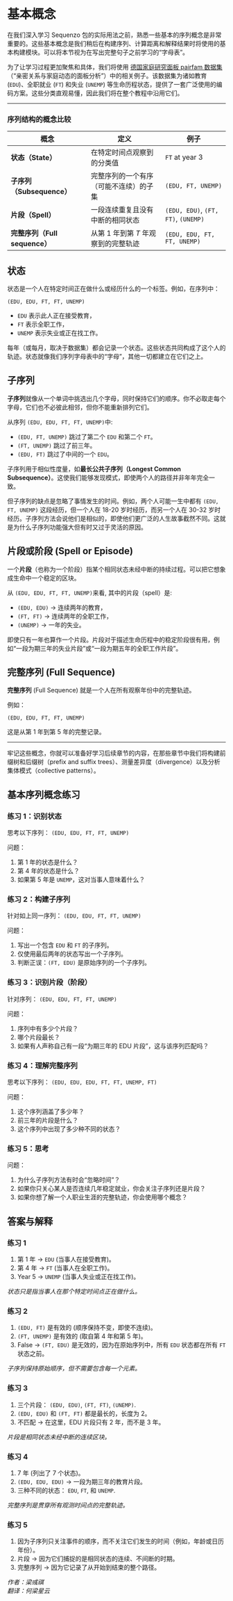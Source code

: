 <!--
 * @Author: Yuqi Liang dawson1900@live.com
 * @Date: 2025-02-21 03:10:43
 * @LastEditors: Yuqi Liang dawson1900@live.com
 * @LastEditTime: 2025-09-11 11:48:16
 * @FilePath: /SequenzoWebsite/docs/en/tutorials/basic-concepts.md
 * @Description: 这是默认设置,请设置`customMade`, 打开koroFileHeader查看配置 进行设置: https://github.com/OBKoro1/koro1FileHeader/wiki/%E9%85%8D%E7%BD%AE
-->
# 基本概念

在我们深入学习 Sequenzo 包的实际用法之前，熟悉一些基本的序列概念是非常重要的。这些基本概念是我们稍后在构建序列、计算距离和解释结果时将使用的基本构建模块。可以将本节视为在写出完整句子之前学习的“字母表”。

为了让学习过程更加聚焦和具体，我们将使用 [德国家庭研究面板 pairfam 数据集](https://www.gesis.org/en/services/finding-and-accessing-data/selected-german-research-projects/pairfam)（“亲密关系与家庭动态的面板分析”）中的相关例子。该数据集为诸如教育 (`EDU`)、全职就业 (`FT`) 和失业 (`UNEMP`) 等生命历程状态，提供了一套广泛使用的编码方案。这些分类直观易懂，因此我们将在整个教程中沿用它们。

---

### 序列结构的概念比较

| 概念              | 定义                                                                       | 例子                                  |
|-----------------|--------------------------------------------------------------------------|-------------------------------------|
| **状态（State）**   | 在特定时间点观察到的分类值                                                            | `FT` at year 3                      |
| **子序列（Subsequence）** | 完整序列的一个有序（可能不连续）的子集                                                      | `(EDU, FT, UNEMP)`                  |
| **片段（Spell）**   | 一段连续重复且没有中断的相同状态	                                                        | `(EDU, EDU)`, `(FT, FT)`, `(UNEMP)` |
| **完整序列（Full sequence）** | 从第 1 年到第 *T* 年观察到的完整轨迹 | `(EDU, EDU, FT, FT, UNEMP)`         |

## 状态

状态是一个人在特定时间正在做什么或经历什么的一个标签。例如，在序列中：

`(EDU, EDU, FT, FT, UNEMP)`

- `EDU`  表示此人正在接受教育，
- `FT` 表示全职工作，
- `UNEMP` 表示失业或正在找工作。

每年（或每月，取决于数据集）都会记录一个状态。这些状态共同构成了这个人的轨迹。状态就像我们序列字母表中的“字母”，其他一切都建立在它们之上。

## 子序列

**子序列**就像从一个单词中挑选出几个字母，同时保持它们的顺序。你不必取走每个字母，它们也不必彼此相邻，但你不能重新排列它们。

从序列 `(EDU, EDU, FT, FT, UNEMP)`中:

- `(EDU, FT, UNEMP)` 跳过了第二个 `EDU` 和第二个 `FT`。
- `(FT, UNEMP)` 跳过了前三年。
- `(EDU, FT)` 跳过了中间的一个 `EDU`。

子序列用于相似性度量，如**最长公共子序列（Longest Common Subsequence）**。这使我们能够发现模式，即使两个人的路径并非年年完全一致。

但子序列的缺点是忽略了事情发生的时间。例如，两个人可能一生中都有 `(EDU, FT, UNEMP)` 这段经历，但一个人在 18-20 岁时经历，而另一个人在 30-32 岁时经历。子序列方法会说他们是相似的，即使他们更广泛的人生故事截然不同。这就是为什么子序列功能强大但有时又过于灵活的原因。

## 片段或阶段 (Spell or Episode)

一个**片段**（也称为一个阶段）指某个相同状态未经中断的持续过程。可以把它想象成生命中一个稳定的区块。

从 `(EDU, EDU, FT, FT, UNEMP)`来看, 其中的片段（spell）是:

- `(EDU, EDU)` → 连续两年的教育，
- `(FT, FT)` → 连续两年的全职工作，
- `(UNEMP)` → 一年的失业。

即使只有一年也算作一个片段。片段对于描述生命历程中的稳定阶段很有用，例如“一段为期三年的失业片段”或“一段为期五年的全职工作片段”。

## 完整序列 (Full Sequence)
**完整序列** (Full Sequence) 就是一个人在所有观察年份中的完整轨迹。

例如：

`(EDU, EDU, FT, FT, UNEMP)`

这是从第 1 年到第 5 年的完整记录。

---

牢记这些概念，你就可以准备好学习后续章节的内容，在那些章节中我们将构建前缀树和后缀树（prefix and suffix trees）、测量差异度（divergence）以及分析集体模式（collective patterns）。

## 基本序列概念练习

### 练习 1：识别状态
思考以下序列：
`(EDU, EDU, FT, FT, UNEMP)`

问题：

1. 第 1 年的状态是什么？
2. 第 4 年的状态是什么？
3. 如果第 5 年是 `UNEMP`，这对当事人意味着什么？

### 练习 2：构建子序列

针对如上同一序列：
`(EDU, EDU, FT, FT, UNEMP)`

问题：

1. 写出一个包含 `EDU` 和 `FT` 的子序列。
2. 仅使用最后两年的状态写出一个子序列。
3. 判断正误：`(FT, EDU)` 是原始序列的一个子序列。

### 练习 3：识别片段（阶段）

针对序列：
`(EDU, EDU, FT, FT, UNEMP)`

问题：

1. 序列中有多少个片段？
2. 哪个片段最长？
3. 如果有人声称自己有一段“为期三年的 EDU 片段”，这与该序列匹配吗？

### 练习 4：理解完整序列

思考以下序列：
`(EDU, EDU, EDU, FT, FT, UNEMP, FT)`

问题：

1. 这个序列涵盖了多少年？
2. 前三年的片段是什么？
3. 这个序列中出现了多少种不同的状态？

### 练习 5：思考

问题：

1. 为什么子序列方法有时会“忽略时间”？
2. 如果你只关心某人是否连续几年稳定就业，你会关注子序列还是片段？
3. 如果你想了解一个人职业生涯的完整轨迹，你会使用哪个概念？

## 答案与解释

### 练习 1

1. 第 1 年 → `EDU` (当事人在接受教育)。
2. 第 4 年 → `FT` (当事人在全职工作)。
3. Year 5 → `UNEMP` (当事人失业或正在找工作)。

*状态只是指当事人在那个特定时间点正在做什么。*

### 练习 2

1. `(EDU, FT)` 是有效的 (顺序保持不变，即使不连续)。
2. `(FT, UNEMP)` 是有效的 (取自第 4 年和第 5 年)。
3. False → `(FT, EDU)` 是无效的，因为在原始序列中，所有 `EDU` 状态都在所有 `FT` 状态之前。

*子序列保持原始顺序，但不需要包含每一个元素。*

### 练习 3

1. 三个片段： `(EDU, EDU)`, `(FT, FT)`, `(UNEMP)`.
2. `(EDU, EDU)` 和 `(FT, FT)` 都是最长的，长度为 2。
3. 不匹配 → 在这里，EDU 片段只有 2 年，而不是 3 年。

*片段是相同状态未经中断的连续区块。*

### 练习 4

1. 7 年 (列出了 7 个状态)。
2. `(EDU, EDU, EDU)` → 一段为期三年的教育片段。
3. 三种不同的状态： `EDU`, `FT`, 和 `UNEMP`.

*完整序列是贯穿所有观测时间点的完整轨迹。*

### 练习 5

1. 因为子序列只关注事件的顺序，而不关注它们发生的时间（例如，年龄或日历年份）。
2. 片段 → 因为它们捕捉的是相同状态的连续、不间断的时期。
3. 完整序列 → 因为它记录了从开始到结束的整个路径。

*作者：梁彧祺*<br>
*翻译：何梁星云*